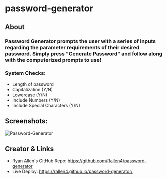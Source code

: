 # password-generator

## About 

### Password Generator prompts the user with a series of inputs regarding the parameter requirements of their desired password. Simply press "Generate Password" and follow along with the computerized prompts to use! 

### System Checks: 
* Length of password
* Capitalization (Y/N)
* Lowercase (Y/N)
* Include Numbers (Y/N)
* Include Special Characters (Y/N)

## Screenshots: 

![Password-Generator](./screenshot1.png) 

## Creator & Links
* Ryan Allen's GitHub Repo: https://github.com/Rallen4/password-generator
* Live Deploy: https://rallen4.github.io/password-generator/
